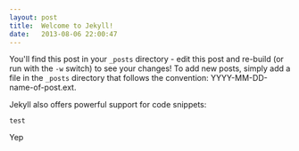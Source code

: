 ```yaml
---
layout: post
title:  Welcome to Jekyll!
date:   2013-08-06 22:00:47
---
```


You'll find this post in your `_posts` directory - edit this post and re-build (or run with the `-w` switch) to see your changes!
To add new posts, simply add a file in the `_posts` directory that follows the convention: YYYY-MM-DD-name-of-post.ext.

Jekyll also offers powerful support for code snippets:

```
test
```

Yep
